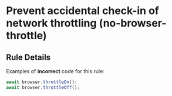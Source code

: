 # Prevent accidental check-in of network throttling (no-browser-throttle)


## Rule Details

Examples of **incorrect** code for this rule:

```js
await browser.throttleOn();
await browser.throttleOff();
```
